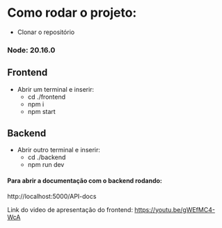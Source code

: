 # Como rodar o projeto:
- Clonar o repositório
### Node: 20.16.0
## Frontend
- Abrir um terminal e inserir:
  - cd ./frontend
  - npm i
  - npm start
## Backend
- Abrir outro terminal e inserir:
  - cd ./backend
  - npm run dev

#### Para abrir a documentação com o backend rodando:
http://localhost:5000/API-docs

Link do video de apresentação do frontend: https://youtu.be/gWEfMC4-WcA

